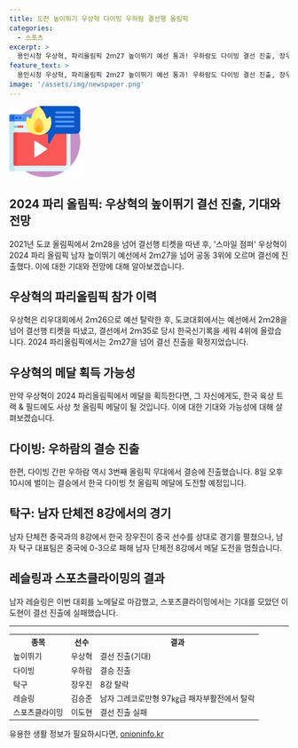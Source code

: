 ```yaml
---
title: 도전 높이뛰기 우상혁 다이빙 우하람 결선행 올림픽
categories:
  - 스포츠
excerpt: >
  용인시청 우상혁, 파리올림픽 2ｍ27 높이뛰기 예선 통과! 우하람도 다이빙 결선 진출, 장우진 탁구 대진 극복 실패. 레슬링 김승준 탈락, 스포츠클라이밍 이도현 결선 미비. 한국 올림픽 금메달 기대!
feature_text: >
  용인시청 우상혁, 파리올림픽 2ｍ27 높이뛰기 예선 통과! 우하람도 다이빙 결선 진출, 장우진 탁구 대진 극복 실패. 레슬링 김승준 탈락, 스포츠클라이밍 이도현 결선 미비. 한국 올림픽 금메달 기대!
image: '/assets/img/newspaper.png'
---
```


<p><img src="/assets/img/news.png" alt="rentncar 속보" /></p>

<h2>2024 파리 올림픽: 우상혁의 높이뛰기 결선 진출, 기대와 전망</h2>

<p data-ke-size="size16">2021년 도쿄 올림픽에서 2ｍ28을 넘어 결선행 티켓을 따낸 후, '스마일 점퍼' 우상혁이 2024 파리 올림픽 남자 높이뛰기 예선에서 2ｍ27을 넘어 공동 3위에 오르며 결선에 진출했다. 이에 대한 기대와 전망에 대해 알아보겠습니다.</p>

<h2>우상혁의 파리올림픽 참가 이력</h2>

<p data-ke-size="size16">우상혁은 리우대회에서 2ｍ26으로 예선 탈락한 후, 도쿄대회에서는 예선에서 2ｍ28을 넘어 결선행 티켓을 따냈고, 결선에서 2ｍ35로 당시 한국신기록을 세워 4위에 올랐습니다. 2024 파리올림픽에서는 2ｍ27을 넘어 결선 진출을 확정지었습니다.</p>

<h2>우상혁의 메달 획득 가능성</h2>

<p data-ke-size="size16">만약 우상혁이 2024 파리올림픽에서 메달을 획득한다면, 그 자신에게도, 한국 육상 트랙 & 필드에도 사상 첫 올림픽 메달이 될 것입니다. 이에 대한 기대와 가능성에 대해 살펴보겠습니다.</p>

<h2>다이빙: 우하람의 결승 진출</h2>

<p data-ke-size="size16">한편, 다이빙 간판 우하람 역시 3번째 올림픽 무대에서 결승에 진출했습니다. 8일 오후 10시에 벌이는 결승에서 한국 다이빙 첫 올림픽 메달에 도전할 예정입니다.</p>

<h2>탁구: 남자 단체전 8강에서의 경기</h2>

<p data-ke-size="size16">남자 단체전 중국과의 8강에서 한국 장우진이 중국 선수를 상대로 경기를 펼쳤으나, 남자 탁구 대표팀은 중국에 0-3으로 패해 남자 단체전 8강에서 메달 도전을 멈췄습니다.</p>

<h2>레슬링과 스포츠클라이밍의 결과</h2>

<p data-ke-size="size16">남자 레슬링은 이번 대회를 노메달로 마감했고, 스포츠클라이밍에서는 기대를 모았던 이도현이 결선 진출에 실패했습니다.</p>

<hr>

<table>
  <tr>
    <th>종목</th>
    <th>선수</th>
    <th>결과</th>
  </tr>
  <tr>
    <td>높이뛰기</td>
    <td>우상혁</td>
    <td>결선 진출(기대)</td>
  </tr>
  <tr>
    <td>다이빙</td>
    <td>우하람</td>
    <td>결승 진출</td>
  </tr>
  <tr>
    <td>탁구</td>
    <td>장우진</td>
    <td>8강 탈락</td>
  </tr>
  <tr>
    <td>레슬링</td>
    <td>김승준</td>
    <td>남자 그레코로만형 97㎏급 패자부활전에서 탈락</td>
  </tr>
  <tr>
    <td>스포츠클라이밍</td>
    <td>이도현</td>
    <td>결선 진출 실패</td>
  </tr>
</table>
유용한 생활 정보가 필요하시다면, <a href="https://onioninfo.kr" rel="dofollow">onioninfo.kr</a>


